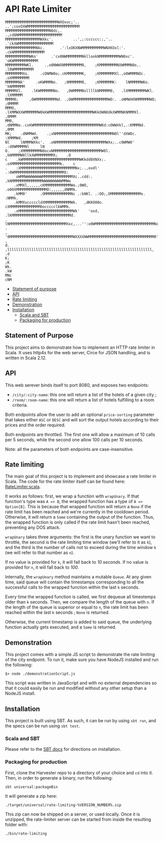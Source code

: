 # API Rate Limiter

```
MMMMMMMMMMMMMMMMMMMMMMMMWXOxoc;'..            ..';coxOXWMMMMMMMMMMMMMMMMMMMMMMMM
MMMMMMMMMMMMMMMMMMMMN0dc,.                            .,cd0NMMMMMMMMMMMMMMMMMMMM
MMMMMMMMMMMMMMMMWXkc'.         ..',;:cccccc:;,'..         .'ckXWMMMMMMMMMMMMMMMM
MMMMMMMMMMMMMMNkc.       .':lxOKXNWMMMMMMMMMMWNXKOxl:'.       .ckNMMMMMMMMMMMMMM
MMMMMMMMMMMWKo'      .'cx0NWMMMMMMMNkllookNMMMMMMMMMWN0xc'.      'oKWMMMMMMMMMMM
MMMMMMMMMWKl.     .,o0NWWXNMMMMMMMM0,    ;KMMMMMMMMNXWMMMN0o,.     .l0WMMMMMMMMM
MMMMMMMMXo.     .cONMW0o;.cKMMMMMMMK,    ;KMMMMMMMXl.,o0WMMMNOc.     .oXMMMMMMMM
MMMMMMNk'     .oKWMMMNo.   ;0MMMMMM0,    ;KMMMMMMK:    lNMMMMMWKo.     'kNMMMMMM
MMMMMXl.    .lKWMMMMMMNo.   ,OWMMMMNxllllkNMMMMM0,   .lXMMMMMMMMWKl.    .lXMMMMM
MMMM0;     ,OWMMMMMMMMMNd. .;OWMMMMMMMMMMMMMMMMWO:. .oNMWXKNMMMMMMWO;     ;0MMMM
MMMO,    .lXMMWXXWMMMMMMW0kKWMMMMMMMMMMMMMMMMMMMMWKkOWNOdkXWMMNKNMMMXl.    ,0MMM
MM0,    .dNMMNo..cxKWMMMMMMMMMMMMMMMMMMMMMMMMMMMMMMWKd:cOWWXkl,.:KMMMNd.    ,0MM
MK;    .dNMMWd.    .;xNMMMMMMMMMMMMMMMMMMMMMMMMMMNOl''dXWOc.     :XMMMWd.    ;KM
Nl     lNMMMWXkc'.  .oNMMMMMMMMMMMMMMMMMMMMMMMWXx;..c0WMWO'   .:d0WMMMMNl     lN
O.    ;XMMMMMMMMN0ocxNMMMMMMMMMMMMMMMMMMMMMMW0l.  ,kNMMMMW0llkXWMMMMMMMMX;    .O
c    .kWMMMMMMMMMMMMMMMMMMMMMMMMMMWKkdd0XNXx;.  .oXMMMMMMMMMMMMMMMMMMMMMMk.    c
.    :XMMMMMMMMMMMMMMMMMMMMMMMMMNx;..,oxdl'   .:0WMMMMMMMMMMMMMMMMMMMMMMMX:    .
     oWMMWWWWWWWWMMMMMMMMMMMMMMXc..cdd:.     ,kNMMMMMMMMMMMMMMWWWWWWWWWMMWo
    .xMMXl,,,,,,cKMMMMMMMMMMMMWo.;0WO,     .o00XMMMMMMMMMMMMMMO:,,,,,,dNMMk.
    .kMM0'      .OMMMMMMMMMMMMNc .:kNKl. .:OO;,OMMMMMMMMMMMMMMx.      :NMMk.
    .kMMXxcccccldXMMMMMMMMMMMMWk.   ,dKKO00o. cXMMMMMMMMMMMMMM0occccclkWMMk.
    .xMMMMMMMMMMMMMMMMMMMMMMMMMWk'    'oxd, .lKMMMMMMMMMMMMMMMMMMMMMMMMMMMd.
.    lNMMMMMMMMMMMMMMMMMMMMMMMMMMXxc,...'':o0WMMMMMMMMMMMMMMMMMMMMMMMMMMMNc    .
,    '0MMMMMMMMMMMMMMMMMMMMMMMMMMMMMWXXXXNWMMMMMMMMMMMMMMMMMMMMMMMMMMMMMM0'    ,
d.    ,llllllllllllllllllllllllllllllllllllllllllllllllllllllllllllllllll,    .d
K;                                                                            ;K
Wk.                                                                          .kW
MNc                                                                          cNM
```

- [Statement of purpose](#statement-of-purpose)
- [API](#api)
- [Rate limiting](#rate-limiting)
- [Demonstration](#demonstration)
- [Installation](#installation)
  - [Scala and SBT](#scala-and-sbt)
  - [Packaging for production](#packaging-for-production)

## Statement of Purpose

This project aims to demonstrate how to implement an HTTP rate limiter in Scala.
It uses http4s for the web server, Circe for JSON handling, and is written in Scala 2.12.

## API

This web serever binds itself to port 8080, and exposes two endpoints:

- `/city/:city-name`: this one will return a list of the hotels of a given city ;
- `/room/:room-name`: this one will return a list of hotels fulfilling to a room criteria.

Both endpoints allow the user to add an optional `price-sorting` parameter that takes either `ASC`
or `DESC` and will sort the output hotels according to their prices and the order required.

Both endpoints are throttled. The first one will allow a maximum of 10 calls per 5 seconds, while
the second one allow 100 calls per 10 seconds.

Note: all the parameters of both endpoints are case-insensitive.

## Rate limiting

The main goal of this project is to implement and showcase a rate limiter in Scala.
The code for the rate limiter itself can be found here: [RateLimiter.scala](src/main/scala/ratelimiting/RateLimiter.scala).

It works as follows: first, we wrap a function with `wrapUnary`. If that function's type was
`A => B`, the wrapped function has a type of `A => Option[B]`. This is because that wrapped function
will return a `None` if the rate limit has been reached and we're currently in the cooldown period.
Otherwise, it will return a `Some` containing the output of the function.
Thus, the wrapped function is only called if the rate limit hasn't been reached, preventing any
DOS attack.

`wrapUnary` takes three arguments: the first is the unary function we want to throttle, the second
is the rate limiting time window (we'll refer to it as `k`), and the third is the number of calls
not to exceed during the time window `k` (we will refer to that number as `n`).

If no value is provided for `k`, it will fall back to *10 seconds*. If no value is provided for `n`, it will fall back to *100*.

Internally, the `wrapUnary` method maintains a mutable `Queue`.
At any given time, said queue will contain the timestamps corresponding to all the successful calls
to the wrapped function within the last `k` seconds.

Every time the wrapped function is called, we first dequeue all timestemps older than `k` seconds.
Then, we compare the length of the queue with `n`.
If the length of the queue is superior or equal to `n`, the rate limit has been reached within the
last `k` seconds ; `None` is returned.

Otherwise, the current timestamp is added to said queue, the underlying function actually gets
executed, and a `Some` is returned.

## Demonstration

This project comes with a simple JS script to demonstrate the rate limiting of the city endpoint.
To run it, make sure you have NodeJS installed and run the following:
```
$> node ./demonstrationScript.js
```
This script was written in JavaScript and with no external dependencies so that it could easily be
run and modified without any other setup than a NodeJS install.

## Installation

This project is built using SBT. As such, it can be run by using `sbt run`, and the specs can be
run using `sbt test`.

### Scala and SBT

Please refer to the [SBT docs](https://www.scala-sbt.org/1.0/docs/Setup.html) for directions on
installation.

### Packaging for production

First, clone the Harvester repo to a directory of your choice and `cd` into it.
Then, in order to generate a binary, run the following:
```
sbt universal:packageBin
```
It will generate a zip here:
```
./target/universal/rate-limiting-%VERSION_NUMBER%.zip
```
This zip can now be shipped on a server, or used locally.
Once it is unzipped, the rate-limiter server can be started from inside the resulting folder with:
```
./bin/rate-limiting
```
